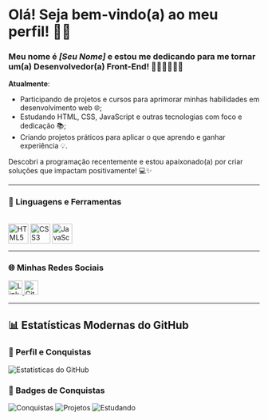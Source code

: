# Olá! Seja bem-vindo(a) ao meu perfil! 👋🏽

### Meu nome é _[Seu Nome]_ e estou me dedicando para me tornar um(a) Desenvolvedor(a) Front-End! 👩🏽‍💻👨🏽‍💻

**Atualmente**:  
* Participando de projetos e cursos para aprimorar minhas habilidades em desenvolvimento web 🌐;  
* Estudando HTML, CSS, JavaScript e outras tecnologias com foco e dedicação 📚;  
* Criando projetos práticos para aplicar o que aprendo e ganhar experiência 💡.

Descobri a programação recentemente e estou apaixonado(a) por criar soluções que impactam positivamente! 💻✨

---

### 🚀 Linguagens e Ferramentas  

<div style="display: inline_block"><br>
  <img align="center" alt="HTML5" height="40" width="40" src="https://cdn.jsdelivr.net/gh/devicons/devicon/icons/html5/html5-original.svg">
  <img align="center" alt="CSS3" height="40" width="40" src="https://cdn.jsdelivr.net/gh/devicons/devicon/icons/css3/css3-original.svg">
  <img align="center" alt="JavaScript" height="40" width="40" src="https://cdn.jsdelivr.net/gh/devicons/devicon/icons/javascript/javascript-original.svg">
</div>

---

### 🌐 Minhas Redes Sociais  

<div style="display: inline_block">
  <a href="[Seu LinkedIn]">
    <img src="https://img.shields.io/badge/-LinkedIn-%230077B5?style=for-the-badge&logo=linkedin&logoColor=white" alt="LinkedIn" height="28px" />
  </a>
  <a href="[Seu GitHub]">
    <img src="https://img.shields.io/badge/-GitHub-%23121011?style=for-the-badge&logo=github&logoColor=white" alt="GitHub" height="28px" />
  </a>
</div>

---

## 📊 Estatísticas Modernas do GitHub

### 🔹 Perfil e Conquistas
![Estatísticas do GitHub](https://github-readme-stats.vercel.app/api?username=[SeuUsuario]&show_icons=true&theme=tokyonight&hide_border=true)

### 🔹 Badges de Conquistas
![Conquistas](https://img.shields.io/badge/Contribuições-Ativas-brightgreen?style=for-the-badge)
![Projetos](https://img.shields.io/badge/Projetos-Em_andamento-blue?style=for-the-badge)
![Estudando](https://img.shields.io/badge/Estudo-Constante-orange?style=for-the-badge)
